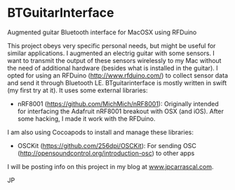 # BTGuitarInterface
Augmented guitar Bluetooth interface for MacOSX using RFDuino

This project obeys very specific personal needs, but might be useful for similar applications. I augmented an electrig guitar with some sensors. I want to transmit the output of these sensors wirelessly to my Mac without the need of additional hardware (besides what is installed in the guitar). I opted for using an RFDuino (http://www.rfduino.com/) to collect sensor data and send it through Bluetooth LE. BTguitarinterface is mostly written in swift (my first try at it). It uses some external libraries:

- nRF8001 (https://github.com/MichMich/nRF8001): Originally intended for interfacing the Adafruit nRF8001 breakout with OSX (and iOS). After some hacking, I made it work with the RFDuino.

I am also using Cocoapods to install and manage these libraries:

- OSCKit (https://github.com/256dpi/OSCKit): For sending OSC (http://opensoundcontrol.org/introduction-osc) to other apps

I will be posting info on this project in my blog at www.jpcarrascal.com.

JP
